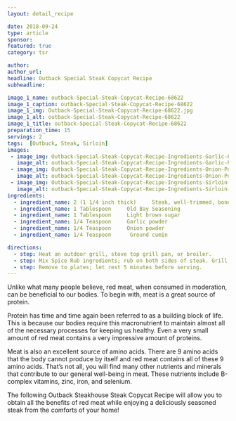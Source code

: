 ```yaml
---
layout: detail_recipe

date: 2018-09-24
type: article
sponsor:
featured: true
category: tsr

author:  
author_url:
headline: Outback Special Steak Copycat Recipe
subheadline: 

image_1_name: outback-Special-Steak-Copycat-Recipe-68622
image_1_caption: outback-Special-Steak-Copycat-Recipe-68622
image_1_img: Outback-Special-Steak-Copycat-Recipe-68622.jpg
image_1_alt: outback-Special-Steak-Copycat-Recipe-68622
image_1_title: outback-Special-Steak-Copycat-Recipe-68622
preparation_time: 15
servings: 2
tags:  [Outbuck, Steak, Sirloin]
images: 
 - image_img: Outback-Special-Steak-Copycat-Recipe-Ingredients-Garlic-Powder-88116.jpg
   image_alt: outback-Special-Steak-Copycat-Recipe-Ingredients-Garlic-Powder-88116
 - image_img: Outback-Special-Steak-Copycat-Recipe-Ingredients-Onion-Powder-17041.jpg
   image_alt: outback-Special-Steak-Copycat-Recipe-Ingredients-Onion-Powder-17041
 - image_img: Outback-Special-Steak-Copycat-Recipe-Ingredients-Sirloin-Steaks-69127.jpg
   image_alt: outback-Special-Steak-Copycat-Recipe-Ingredients-Sirloin-Steaks-69127
ingredients:
  - ingredient_name: 2 (1 1/4 inch thick)     Steak, well-trimmed, boneless
  - ingredient_name: 1 Tablespoon     Old Bay Seasoning
  - ingredient_name: 1 Tablespoon     Light brown sugar
  - ingredient_name: 1/4 Teaspoon     Garlic powder
  - ingredient_name: 1/4 Teaspoon     Onion powder
  - ingredient_name: 1/4 Teaspoon      Ground cumin

directions:
  - step: Heat an outdoor grill, stove top grill pan, or broiler.
  - step: Mix Spice Rub ingredients; rub on both sides of steak. Grill or broil 5 minutes on each side for medium-rare.
  - step: Remove to plates; let rest 5 minutes before serving.
---
```


Unlike what many people believe, red meat, when consumed in moderation, can be beneficial to our bodies. To begin with, meat is a great source of protein.

<!--more-->Protein has time and time again been referred to as a building block of life. This is because our bodies require this macronutrient to maintain almost all of the necessary processes for keeping us healthy. Even a very small amount of red meat contains a very impressive amount of proteins.

Meat is also an excellent source of amino acids. There are 9 amino acids that the body cannot produce by itself and red meat contains all of these 9 amino acids. That&rsquo;s not all, you will find many other nutrients and minerals that contribute to our general well-being in meat. These nutrients include B-complex vitamins, zinc, iron, and selenium.

The following Outback Steakhouse Steak Copycat Recipe will allow you to obtain all the benefits of red meat while enjoying a deliciously seasoned steak from the comforts of your home!